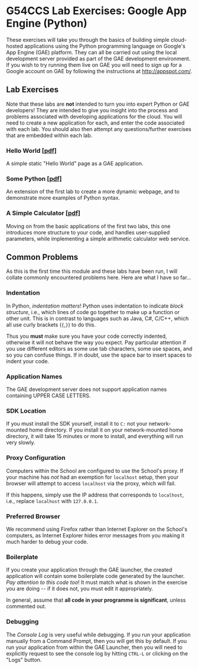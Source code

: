 G54CCS Lab Exercises: Google App Engine (Python)
================================================

These exercises will take you through the basics of building simple
cloud-hosted applications using the Python programming language on
Google's App Engine (GAE) platform.  They can all be carried out using
the local development server provided as part of the GAE development
environment.  If you wish to try running them live on GAE you will
need to sign up for a Google account on GAE by following the
instructions at <http://appspot.com/>. 

Lab Exercises
-------------

Note that these labs are **not** intended to turn you into expert
Python or GAE developers!  They are intended to give you insight into
the process and problems associated with developing applications for
the cloud.  You will need to create a new application for each, and
enter the code associated with each lab.  You should also then attempt
any questions/further exercises that are embedded within each lab. 

### Hello World [[pdf]](http://www.cs.nott.ac.uk/~mdf/g54ccs/g54ccs_lab01.pdf)

A simple static "Hello World" page as a GAE application. 

### Some Python [[pdf]](http://www.cs.nott.ac.uk/~rmm/teaching/2011-g54ccs/labs/02-python.pdf)

An extension of the first lab to create a more dynamic webpage, and to
demonstrate more examples of Python syntax.

### A Simple Calculator [[pdf]](http://www.cs.nott.ac.uk/~rmm/teaching/2011-g54ccs/labs/03-calc.pdf)

Moving on from the basic applications of the first two labs, this one
introduces more structure to your code, and handles user-supplied parameters,
while implementing a simple arithmetic calculator web service. 

Common Problems
---------------

As this is the first time this module and these labs have been run, I
will collate commonly encountered problems here.  Here are what I have
so far...

### Indentation

In Python, _indentation matters_!  Python uses indentation to indicate
_block structure_, i.e., which lines of code go together to make up a
function or other unit.  This is in contrast to languages such as
Java, C#, C/C++, which all use curly brackets (`{`,`}`) to do this.

Thus you **must** make sure you have your code correctly indented,
otherwise it will not behave the way you expect.  Pay particular
attention if you use different editors as some use tab characters,
some use spaces, and so you can confuse things.  If in doubt, use the
space bar to insert spaces to indent your code.

### Application Names

The GAE development server does not support application names
containing UPPER CASE LETTERS.

### SDK Location

If you must install the SDK yourself, install it to `C:` not your
network-mounted home directory.  If you install it on your
network-mounted home directory, it will take 15 minutes or more to
install, and everything will run very slowly. 

### Proxy Configuration

Computers within the School are configured to use the School's proxy.
If your machine has _not_ had an exemption for `localhost` setup, then
your browser will attempt to access `localhost` via the proxy, which
will fail.  

If this happens, simply use the IP address that corresponds to
`localhost`, i.e., replace `localhost` with `127.0.0.1`.

### Preferred Browser

We recommend using Firefox rather than Internet Explorer on the
School's computers, as Internet Explorer hides error messages from
you making it much harder to debug your code.

### Boilerplate

If you create your application through the GAE launcher, the created
application will contain some boilerplate code generated by the
launcher.  _Pay attention to this code too_!  It must match what is
shown in the exercise you are doing -- if it does not, you must edit
it appropriately.

In general, assume that **all code in your programme is significant**,
unless commented out. 
               
### Debugging

The _Console Log_ is very useful while debugging.  If you run your
application manually from a Command Prompt, then you will get this by
default.  If you run your application from within the GAE Launcher,
then you will need to explicitly request to see the console log by
hitting `CTRL-L` or clicking on the "Logs" button.

